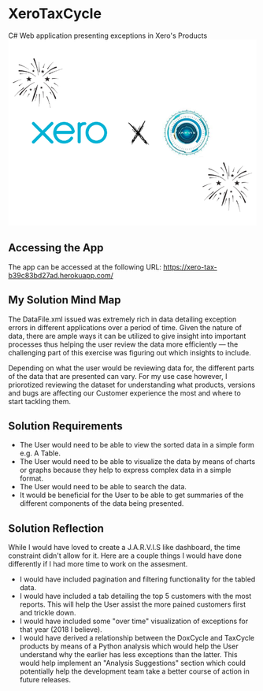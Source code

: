 # XeroTaxCycle
C# Web application presenting exceptions in Xero's Products
![Xero x Jarvis](readme.png)

## Accessing the App
The app can be accessed at the following URL: https://xero-tax-b39c83bd27ad.herokuapp.com/

## My Solution Mind Map
The DataFile.xml issued was extremely rich in data detailing exception errors in different applications over a period of time. Given the nature of data, there are ample ways it can be utilized to give insight into important processes thus helping the user review the data more efficiently — the challenging part of this exercise was figuring out which insights to include.

Depending on what the user would be reviewing data for, the different parts of the data that are presented can vary. For my use case however, I priorotized reviewing the dataset for understanding what products, versions and bugs are affecting our Customer experience the most and where to start tackling them.

## Solution Requirements
- The User would need to be able to view the sorted data in a simple form e.g. A Table.
- The User would need to be able to visualize the data by means of charts or graphs because they help to express complex data in a simple format. 
- The User would need to be able to search the data.
- It would be beneficial for the User to be able to get summaries of the different components of the data being presented.

## Solution Reflection
While I would have loved to create a J.A.R.V.I.S like dashboard, the time constraint didn't allow for it. Here are a couple things I would have done differently if I had more time to work on the assesment.
- I would have included pagination and filtering functionality for the tabled data.
- I would have included a tab detailing the top 5 customers with the most reports. This will help the User assist the more pained customers first and trickle down.
- I would have included some "over time" visualization of exceptions for that year (2018 I believe).
- I would have derived a relationship between the DoxCycle and TaxCycle products by means of a Python analysis which would help the User understand why the earlier has less exceptions than the latter. This would help implement an "Analysis Suggestions" section which could potentially help the development team take a better course of action in future releases.
